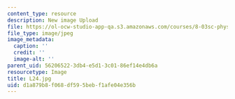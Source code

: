 ```yaml
---
content_type: resource
description: New image Upload
file: https://ol-ocw-studio-app-qa.s3.amazonaws.com/courses/8-03sc-physics-iii-vibrations-and-waves-fall-2016/d1a879b8f068df595bebf1afe04e356b_L24.jpg
file_type: image/jpeg
image_metadata:
  caption: ''
  credit: ''
  image-alt: ''
parent_uid: 56206522-3db4-e5d1-3c01-86ef14e4db6a
resourcetype: Image
title: L24.jpg
uid: d1a879b8-f068-df59-5beb-f1afe04e356b
---
```

